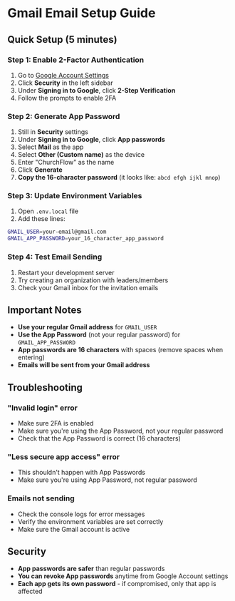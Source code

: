 # Gmail Email Setup Guide

## Quick Setup (5 minutes)

### Step 1: Enable 2-Factor Authentication
1. Go to [Google Account Settings](https://myaccount.google.com/)
2. Click **Security** in the left sidebar
3. Under **Signing in to Google**, click **2-Step Verification**
4. Follow the prompts to enable 2FA

### Step 2: Generate App Password
1. Still in **Security** settings
2. Under **Signing in to Google**, click **App passwords**
3. Select **Mail** as the app
4. Select **Other (Custom name)** as the device
5. Enter "ChurchFlow" as the name
6. Click **Generate**
7. **Copy the 16-character password** (it looks like: `abcd efgh ijkl mnop`)

### Step 3: Update Environment Variables
1. Open `.env.local` file
2. Add these lines:
```bash
GMAIL_USER=your-email@gmail.com
GMAIL_APP_PASSWORD=your_16_character_app_password
```

### Step 4: Test Email Sending
1. Restart your development server
2. Try creating an organization with leaders/members
3. Check your Gmail inbox for the invitation emails

## Important Notes

- **Use your regular Gmail address** for `GMAIL_USER`
- **Use the App Password** (not your regular password) for `GMAIL_APP_PASSWORD`
- **App passwords are 16 characters** with spaces (remove spaces when entering)
- **Emails will be sent from your Gmail address**

## Troubleshooting

### "Invalid login" error
- Make sure 2FA is enabled
- Make sure you're using the App Password, not your regular password
- Check that the App Password is correct (16 characters)

### "Less secure app access" error
- This shouldn't happen with App Passwords
- Make sure you're using App Password, not regular password

### Emails not sending
- Check the console logs for error messages
- Verify the environment variables are set correctly
- Make sure the Gmail account is active

## Security

- **App passwords are safer** than regular passwords
- **You can revoke App passwords** anytime from Google Account settings
- **Each app gets its own password** - if compromised, only that app is affected

